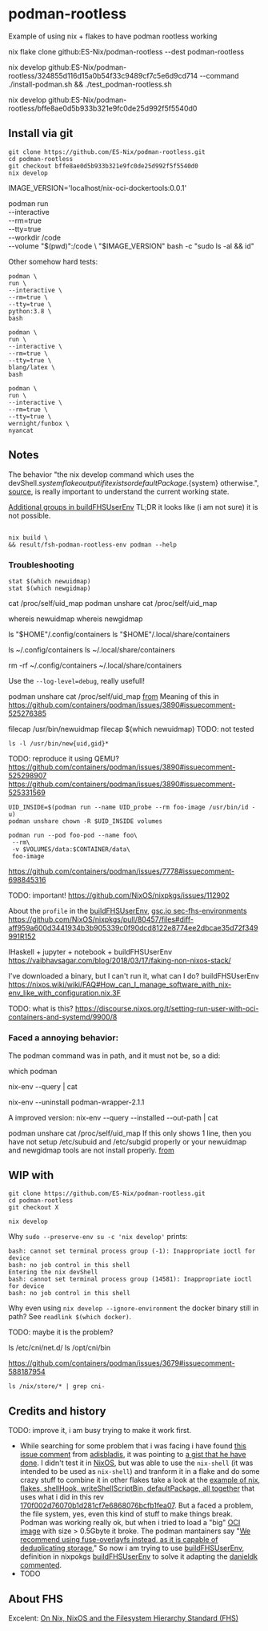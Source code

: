# podman-rootless
Example of using nix + flakes to have podman rootless working



nix flake clone github:ES-Nix/podman-rootless --dest podman-rootless

nix develop github:ES-Nix/podman-rootless/324855d116d15a0b54f33c9489cf7c5e6d9cd714 --command ./install-podman.sh && ./test_podman-rootless.sh

nix develop github:ES-Nix/podman-rootless/bffe8ae0d5b933b321e9fc0de25d992f5f5540d0


## Install via git

```
git clone https://github.com/ES-Nix/podman-rootless.git
cd podman-rootless
git checkout bffe8ae0d5b933b321e9fc0de25d992f5f5540d0
nix develop
```



IMAGE_VERSION='localhost/nix-oci-dockertools:0.0.1'

podman run \
--interactive \
--rm=true \
--tty=true \
--workdir /code \
--volume "$(pwd)":/code \
"$IMAGE_VERSION" bash -c "sudo ls -al && id"
 

Other somehow hard tests:

```
podman \
run \
--interactive \
--rm=true \
--tty=true \
python:3.8 \
bash
```

```  
podman \
run \
--interactive \
--rm=true \
--tty=true \
blang/latex \
bash
```

```  
podman \
run \
--interactive \
--rm=true \
--tty=true \
wernight/funbox \
nyancat
```


## Notes

The behavior "the nix develop command which uses the devShell.${system} 
flake output if it exists or defaultPackage.${system} otherwise.", [source](https://github.com/NixOS/nix/issues/2854#issuecomment-673923349), 
is really important to understand the current working state.

[Additional groups in buildFHSUserEnv](https://nix-dev.science.uu.narkive.com/18BjYWWc/additional-groups-in-buildfhsuserenv) TL;DR it looks like (i am not sure) it is not possible.

## 



```
nix build \
&& result/fsh-podman-rootless-env podman --help
```

### Troubleshooting

```
stat $(which newuidmap)
stat $(which newgidmap)
```

cat /proc/self/uid_map
podman unshare cat /proc/self/uid_map

whereis newuidmap 
whereis newgidmap


ls "$HOME"/.config/containers
ls "$HOME"/.local/share/containers

ls ~/.config/containers
ls ~/.local/share/containers

rm -rf ~/.config/containers ~/.local/share/containers

Use the `--log-level=debug`, really usefull!


podman unshare cat /proc/self/uid_map [from](https://github.com/containers/podman/issues/3890#issuecomment-525275812)
Meaning of this in https://github.com/containers/podman/issues/3890#issuecomment-525276385

filecap /usr/bin/newuidmap
filecap $(which newuidmap) TODO: not tested

`ls -l /usr/bin/new{uid,gid}*`


TODO: reproduce it using QEMU?
https://github.com/containers/podman/issues/3890#issuecomment-525298907
https://github.com/containers/podman/issues/3890#issuecomment-525331569


```
UID_INSIDE=$(podman run --name UID_probe --rm foo-image /usr/bin/id -u)
podman unshare chown -R $UID_INSIDE volumes

podman run --pod foo-pod --name foo\
 --rm\
 -v $VOLUMES/data:$CONTAINER/data\
 foo-image
```
https://github.com/containers/podman/issues/7778#issuecomment-698845316


TODO: important!
https://github.com/NixOS/nixpkgs/issues/112902

About the `profile` in the [buildFHSUserEnv](https://nixos.org/manual/nixpkgs/stable/#sec-fhs-environments), [gsc.io sec-fhs-environments](https://gsc.io/70266391-48a6-49be-ab5d-acb5d7f17e76-nixpkgs/doc/nixpkgs-manual/html/sec-fhs-environments.html)
https://github.com/NixOS/nixpkgs/pull/80457/files#diff-aff959a600d3441934b3b905339c0f90dcd8122e8774ee2dbcae35d72f349991R152

IHaskell + jupyter + notebook + buildFHSUserEnv
https://vaibhavsagar.com/blog/2018/03/17/faking-non-nixos-stack/

I've downloaded a binary, but I can't run it, what can I do? buildFHSUserEnv
https://nixos.wiki/wiki/FAQ#How_can_I_manage_software_with_nix-env_like_with_configuration.nix.3F

TODO: what is this?
https://discourse.nixos.org/t/setting-run-user-with-oci-containers-and-systemd/9900/8

### Faced a annoying behavior:

The podman command was in path, and it must not be, so a did:


which podman

nix-env --query | cat

nix-env --uninstall podman-wrapper-2.1.1

A improved version:
nix-env --query --installed --out-path | cat


podman unshare cat /proc/self/uid_map
If this only shows 1 line, then you have not setup 
/etc/subuid and /etc/subgid properly or your newuidmap and newgidmap tools are not install properly. [from](https://github.com/containers/podman/issues/2788#issuecomment-702381214)

## WIP with 

```
git clone https://github.com/ES-Nix/podman-rootless.git
cd podman-rootless
git checkout X

nix develop
```

Why `sudo --preserve-env su -c 'nix develop'` prints:
```
bash: cannot set terminal process group (-1): Inappropriate ioctl for device
bash: no job control in this shell
Entering the nix devShell
bash: cannot set terminal process group (14581): Inappropriate ioctl for device
bash: no job control in this shell
```

Why even using `nix develop --ignore-environment` the docker binary still in path? 
See `readlink $(which docker)`.

TODO: maybe it is the problem?

ls /etc/cni/net.d/ 
ls /opt/cni/bin 

https://github.com/containers/podman/issues/3679#issuecomment-588187954

`ls /nix/store/* | grep cni-`

## Credits and history

TODO: improve it, i am busy trying to make it work first.

- While searching for some problem that i was facing i have found 
  [this issue comment](https://github.com/NixOS/nixpkgs/issues/65202#issuecomment-558775869) from
  [adisbladis](https://github.com/adisbladis), it was pointing to 
  [a gist that he have done](https://gist.github.com/adisbladis/187204cb772800489ee3dac4acdd9947). I didn't
  test it in [NixOS](https://gist.github.com/adisbladis/187204cb772800489ee3dac4acdd9947), but was able 
  to use the `nix-shell` (it was intended to be used as `nix-shell`) and tranform it in a flake and do
  some crazy stuff to combine it in other flakes take a look at the 
  [example of nix, flakes, shellHook, writeShellScriptBin, defaultPackage, all together](https://github.com/ES-Nix/nix-flakes-shellHook-writeShellScriptBin-defaultPackage)
  that uses what i did in this rev [170f002d76070b1d281cf7e6868076bcfb1fea07](https://github.com/ES-Nix/podman-rootless/tree/170f002d76070b1d281cf7e6868076bcfb1fea07).
  But a faced a problem, the file system, yes, even this kind of stuff to make things break. Podman was working really ok,
  but when i tried to load a "big" [OCI image](https://github.com/opencontainers/image-spec) with size > 0.5Gbyte it broke.
  The podman mantainers say "[We recommend using fuse-overlayfs instead, as it is capable of deduplicating storage.](https://github.com/containers/podman/issues/3846#issuecomment-522332015)"
  So now i am trying to use [buildFHSUserEnv](https://gsc.io/70266391-48a6-49be-ab5d-acb5d7f17e76-nixpkgs/doc/nixpkgs-manual/html/sec-fhs-environments.html), definition in nixpokgs [buildFHSUserEnv](https://github.com/NixOS/nixpkgs/blob/cb6d8368a3f6484c1c7f27475b8b4ebe0275dc1a/pkgs/build-support/build-fhs-userenv/default.nix)
  to solve it adapting the [danieldk commented](https://github.com/NixOS/nixpkgs/issues/65202#issuecomment-593103989).
- TODO  


## About FHS

Excelent: [On Nix, NixOS and the Filesystem Hierarchy Standard (FHS)](http://sandervanderburg.blogspot.com/2011/11/on-nix-nixos-and-filesystem-hierarchy.html)
